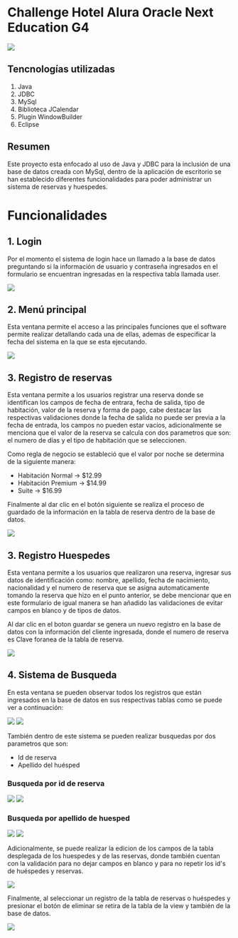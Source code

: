 # Challenge Hotel Alura Oracle Next Education G4
![](imgRepositorio/aH-150px.png)

## Tencnologías utilizadas

1. Java
2. JDBC
3. MySql
4. Biblioteca JCalendar
5. Plugin WindowBuilder
6. Eclipse

## Resumen

Este proyecto esta enfocado al uso de Java y JDBC para la inclusión de una base de datos creada con MySql, dentro 
de la aplicación de escritorio se han establecido diferentes funcionalidades para poder administrar un sistema de 
reservas y huespedes.

# Funcionalidades

## 1. Login

Por el momento el sistema de login hace un llamado a la base de datos preguntando si la información de usuario y contraseña
ingresados en el formulario se encuentran ingresadas en la respectiva tabla llamada user.

![](imgRepositorio/ventana-login.png)

## 2. Menú principal

Esta ventana permite el acceso a las principales funciones que el software permite realizar detallando cada una de ellas,
ademas de especificar la fecha del sistema en la que se esta ejecutando.

![](imgRepositorio/ventana-principal.png)

## 3. Registro de reservas

Esta ventana permite a los usuarios registrar una reserva donde se identifican los campos de fecha de entrara, fecha de salida,
tipo de habitación, valor de la reserva y forma de pago, cabe destacar las respectivas validaciones donde la fecha de salida no 
puede ser previa a la fecha de entrada, los campos no pueden estar vacíos, adicionalmente se menciona que el valor de la reserva
se calcula con dos parametros que son: el numero de días y el tipo de habitación que se seleccionen.

Como regla de negocio se estableció que el valor por noche se determina de la siguiente manera:
  * Habitación Normal -> $12.99
  * Habitación Premium -> $14.99
  * Suite -> $16.99

Finalmente al dar clic en el botón siguiente se realiza el proceso de guardado de la información en la tabla de reserva dentro 
de la base de datos.

![](imgRepositorio/ventana-reservas.png)

## 3. Registro Huespedes

Esta ventana permite a los usuarios que realizaron una reserva, ingresar sus datos de identificación como: nombre, apellido, 
fecha de nacimiento, nacionalidad y el numero de reserva que se asigna automaticamente tomando la reserva que hizo en el punto
anterior, se debe mencionar que en este formulario de igual manera se han añadido las validaciones de evitar campos en blanco y
de tipos de datos.

Al dar clic en el boton guardar se genera un nuevo registro en la base de datos con la información del cliente ingresada, donde 
el numero de reserva es Clave foranea de la tabla de reserva.

![](imgRepositorio/ventana-Huespedes.png)

## 4. Sistema de Busqueda

En esta ventana se pueden observar todos los registros que están ingresados en la base de datos en sus respectivas tablas como se
puede ver a continuación:

![](imgRepositorio/ventana-listar-reservas.png) ![](imgRepositorio/Ventana-listar-huespedes.png)

También dentro de este sistema se pueden realizar busquedas por dos parametros que son:
 * Id de reserva
 * Apellido del huésped

### Busqueda por id de reserva

![](imgRepositorio/Busqueda-huesped-por-id-reserva.png)  ![](imgRepositorio/busqueda-reserva-por-id.png)

### Busqueda por apellido de huesped

![](imgRepositorio/Busqueda-huesped-por-apellido.png)  ![](imgRepositorio/busqueda-reserva-por-apellido-huesped.png)

Adicionalmente, se puede realizar la edicion de los campos de la tabla desplegada de los huespedes y de las reservas, donde también 
cuentan con la validación para no dejar campos en blanco y para no repetir los id's de huéspedes y reservas.

![](imgRepositorio/confirmacion-de-edicion.png)

Finalmente, al seleccionar un registro de la tabla de reservas o huéspedes y presionar el botón de eliminar se retira de la tabla de la view
y también de la base de datos.

![](imgRepositorio/confirmacion-eliminacion.png)














